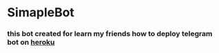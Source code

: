 # SimapleBot

### this bot created for learn my friends how to deploy telegram bot on [heroku](https://heroku.com)
